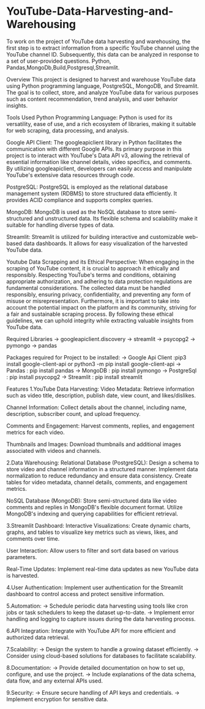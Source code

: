 # YouTube-Data-Harvesting-and-Warehousing
To work on the project of YouTube data harvesting and warehousing, the first step is to extract information from a specific YouTube channel using the YouTube channel ID. Subsequently, this data can be analyzed in response to a set of user-provided questions. Python, Pandas,MongoDb,Build,Postgresql,Streamlit.

Overview
This project is designed to harvest and warehouse YouTube data using Python programming language, PostgreSQL, MongoDB, and Streamlit. The goal is to collect, store, and analyze YouTube data for various purposes such as content recommendation, trend analysis, and user behavior insights.

Tools Used
Python Programming Language:
Python is used for its versatility, ease of use, and a rich ecosystem of libraries, making it suitable for web scraping, data processing, and analysis.

Google API Client:
The googleapiclient library in Python facilitates the communication with different Google APIs. Its primary purpose in this project is to interact with YouTube's Data API v3, allowing the retrieval of essential information like channel details, video specifics, and comments. By utilizing googleapiclient, developers can easily access and manipulate YouTube's extensive data resources through code.

PostgreSQL:
PostgreSQL is employed as the relational database management system (RDBMS) to store structured data efficiently. It provides ACID compliance and supports complex queries.

MongoDB:
MongoDB is used as the NoSQL database to store semi-structured and unstructured data. Its flexible schema and scalability make it suitable for handling diverse types of data.

Streamlit:
Streamlit is utilized for building interactive and customizable web-based data dashboards. It allows for easy visualization of the harvested YouTube data.

Youtube Data Scrapping and its Ethical Perspective:
When engaging in the scraping of YouTube content, it is crucial to approach it ethically and responsibly. Respecting YouTube's terms and conditions, obtaining appropriate authorization, and adhering to data protection regulations are fundamental considerations. The collected data must be handled responsibly, ensuring privacy, confidentiality, and preventing any form of misuse or misrepresentation. Furthermore, it is important to take into account the potential impact on the platform and its community, striving for a fair and sustainable scraping process. By following these ethical guidelines, we can uphold integrity while extracting valuable insights from YouTube data.

Required Libraries
-> googleapiclient.discovery -> streamlit -> psycopg2 -> pymongo -> pandas

Packages required for Project to be installed:
-> Google Api Client :pip3 install google-client-api or python3 -m pip install google-client-api -> Pandas : pip install pandas -> MongoDB : pip install pymongo -> PostgreSql : pip install psycopg2 -> Streamlit : pip install streamlit

Features
1.YouTube Data Harvesting:
Video Metadata:
Retrieve information such as video title, description, publish date, view count, and likes/dislikes.

Channel Information:
Collect details about the channel, including name, description, subscriber count, and upload frequency.

Comments and Engagement:
Harvest comments, replies, and engagement metrics for each video.

Thumbnails and Images:
Download thumbnails and additional images associated with videos and channels.

2.Data Warehousing:
Relational Database (PostgreSQL):
Design a schema to store video and channel information in a structured manner. Implement data normalization to reduce redundancy and ensure data consistency. Create tables for video metadata, channel details, comments, and engagement metrics.

NoSQL Database (MongoDB):
Store semi-structured data like video comments and replies in MongoDB's flexible document format. Utilize MongoDB's indexing and querying capabilities for efficient retrieval.

3.Streamlit Dashboard:
Interactive Visualizations:
Create dynamic charts, graphs, and tables to visualize key metrics such as views, likes, and comments over time.

User Interaction:
Allow users to filter and sort data based on various parameters.

Real-Time Updates:
Implement real-time data updates as new YouTube data is harvested.

4.User Authentication:
Implement user authentication for the Streamlit dashboard to control access and protect sensitive information.

5.Automation:
-> Schedule periodic data harvesting using tools like cron jobs or task schedulers to keep the dataset up-to-date. -> Implement error handling and logging to capture issues during the data harvesting process.

6.API Integration:
Integrate with YouTube API for more efficient and authorized data retrieval.

7.Scalability:
-> Design the system to handle a growing dataset efficiently. -> Consider using cloud-based solutions for databases to facilitate scalability.

8.Documentation:
-> Provide detailed documentation on how to set up, configure, and use the project. -> Include explanations of the data schema, data flow, and any external APIs used.

9.Security:
-> Ensure secure handling of API keys and credentials. -> Implement encryption for sensitive data.

